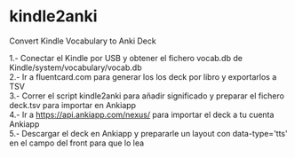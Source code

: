 # kindle2anki
Convert Kindle Vocabulary to Anki Deck

1.- Conectar el Kindle por USB y obtener el fichero vocab.db de Kindle/system/vocabulary/vocab.db  
2.- Ir a fluentcard.com para generar los los deck por libro y exportarlos a TSV  
3.- Correr el script kindle2anki para añadir significado y preparar el fichero deck.tsv para importar en Ankiapp  
4.- Ir a https://api.ankiapp.com/nexus/ para importar el deck a tu cuenta Ankiapp  
5.- Descargar el deck en Ankiapp y prepararle un layout con data-type='tts' en el campo del front para que lo lea  